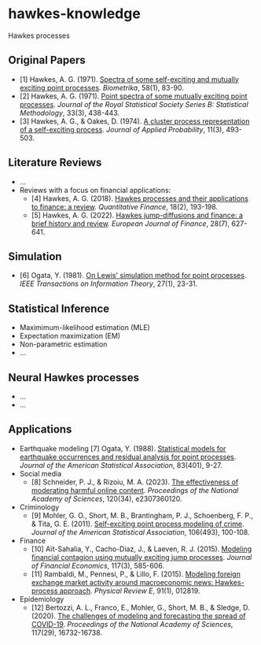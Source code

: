 # hawkes-knowledge
Hawkes processes

<!-- All references are formatted in APA style. -->

## Original Papers
- \[1\] Hawkes, A. G. (1971). [Spectra of some self-exciting and mutually exciting point processes](https://doi.org/10.2307/2334319). _Biometrika_, 58(1), 83-90.
- \[2\] Hawkes, A. G. (1971). [Point spectra of some mutually exciting point processes](https://doi.org/10.1111/j.2517-6161.1971.tb01530.x). _Journal of the Royal Statistical Society Series B: Statistical Methodology_, 33(3), 438-443.
- \[3\] Hawkes, A. G., & Oakes, D. (1974). [A cluster process representation of a self-exciting process](https://doi.org/10.2307/3212693). _Journal of Applied Probability_, 11(3), 493-503.

## Literature Reviews
- ...
- Reviews with a focus on financial applications:
  - \[4\] Hawkes, A. G. (2018). [Hawkes processes and their applications to finance: a review](https://doi.org/10.1080/14697688.2017.1403131). _Quantitative Finance_, 18(2), 193-198.
  - \[5\] Hawkes, A. G. (2022). [Hawkes jump-diffusions and finance: a brief history and review](https://doi.org/10.1080/1351847X.2020.1755712). _European Journal of Finance_, 28(7), 627-641.

## Simulation
- \[6\] Ogata, Y. (1981). [On Lewis' simulation method for point processes](https://doi.org/10.1109/TIT.1981.1056305). _IEEE Transactions on Information Theory_, 27(1), 23-31.

## Statistical Inference
- Maximimum-likelihood estimation (MLE)
- Expectation maximization (EM)
- Non-parametric estimation
- ...

## Neural Hawkes processes
- ...
- ...

## Applications
- Earthquake modeling
  \[7\] Ogata, Y. (1988). [Statistical models for earthquake occurrences and residual analysis for point processes](https://doi.org/10.1080/01621459.1988.10478560). _Journal of the American Statistical Association_, 83(401), 9-27.
- Social media
  - \[8\] Schneider, P. J., & Rizoiu, M. A. (2023). [The effectiveness of moderating harmful online content](https://doi.org/10.1073/pnas.2307360120). _Proceedings of the National Academy of Sciences_, 120(34), e2307360120.
- Criminology
  - \[9\] Mohler, G. O., Short, M. B., Brantingham, P. J., Schoenberg, F. P., & Tita, G. E. (2011). [Self-exciting point process modeling of crime](https://doi.org/10.1198/jasa.2011.ap09546). _Journal of the American Statistical Association_, 106(493), 100-108.
- Finance
  - \[10\] Aït-Sahalia, Y., Cacho-Diaz, J., & Laeven, R. J. (2015). [Modeling financial contagion using mutually exciting jump processes](https://doi.org/10.1016/j.jfineco.2015.03.002). _Journal of Financial Economics_, 117(3), 585-606.
  - \[11\] Rambaldi, M., Pennesi, P., & Lillo, F. (2015). [Modeling foreign exchange market activity around macroeconomic news: Hawkes-process approach](https://doi.org/10.1103/PhysRevE.91.012819). _Physical Review E_, 91(1), 012819.
- Epidemiology
  - \[12\] Bertozzi, A. L., Franco, E., Mohler, G., Short, M. B., & Sledge, D. (2020). [The challenges of modeling and forecasting the spread of COVID-19](https://doi.org/10.1073/pnas.2006520117). _Proceedings of the National Academy of Sciences_, 117(29), 16732-16738.

